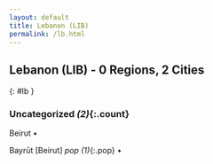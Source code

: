 ```yaml
---
layout: default
title: Lebanon (LIB)
permalink: /lb.html
---
```



## Lebanon (LIB) - 0 Regions, 2 Cities
{: #lb }





### Uncategorized _(2)_{:.count}


Beirut  •

Bayrūt [Beirut]  _pop (1)_{:.pop} •


 
